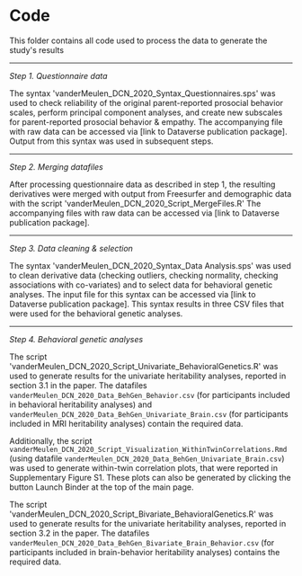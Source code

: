 # Code

This folder contains all code used to process the data to generate the study's results

---

*Step 1. Questionnaire data*

The syntax 'vanderMeulen_DCN_2020_Syntax_Questionnaires.sps' was used to check reliability of the original parent-reported prosocial behavior scales, perform principal component analyses, and create new subscales for parent-reported prosocial behavior & empathy. 
The accompanying file with raw data can be accessed via [link to Dataverse publication package]. Output from this syntax was used in subsequent steps.

---


*Step 2. Merging datafiles*

After processing questionnaire data as described in step 1, the resulting derivatives were merged with output from Freesurfer and demographic data with the script 'vanderMeulen_DCN_2020_Script_MergeFiles.R' 
The accompanying files with raw data can be accessed via [link to Dataverse publication package].


---

*Step 3. Data cleaning & selection*

The syntax 'vanderMeulen_DCN_2020_Syntax_Data Analysis.sps' was used to clean derivative data (checking outliers, checking normality, checking associations with co-variates) and to select data for behavioral genetic analyses. The input file for this syntax can be accessed via [link to Dataverse publication package]. This syntax results in three CSV files that were used for the behavioral genetic analyses.

---


*Step 4. Behavioral genetic analyses*

The script 'vanderMeulen_DCN_2020_Script_Univariate_BehavioralGenetics.R' was used to generate results for the univariate heritability analyses, reported in section 3.1 in the paper. The datafiles `vanderMeulen_DCN_2020_Data_BehGen_Behavior.csv` (for participants included in behavioral heritability analyses) and `vanderMeulen_DCN_2020_Data_BehGen_Univariate_Brain.csv` (for participants included in MRI heritability analyses) contain the required data.

Additionally, the script `vanderMeulen_DCN_2020_Script_Visualization_WithinTwinCorrelations.Rmd` (using datafile `vanderMeulen_DCN_2020_Data_BehGen_Univariate_Brain.csv`) was used to generate within-twin correlation plots, that were reported in Supplementary Figure S1. These plots can also be generated by clicking the button Launch Binder at the top of the main page.

The script 'vanderMeulen_DCN_2020_Script_Bivariate_BehavioralGenetics.R' was used to generate results for the univariate heritability analyses, reported in section 3.2 in the paper. The datafiles `vanderMeulen_DCN_2020_Data_BehGen_Bivariate_Brain_Behavior.csv` (for participants included in brain-behavior heritability analyses) contains the required data.

